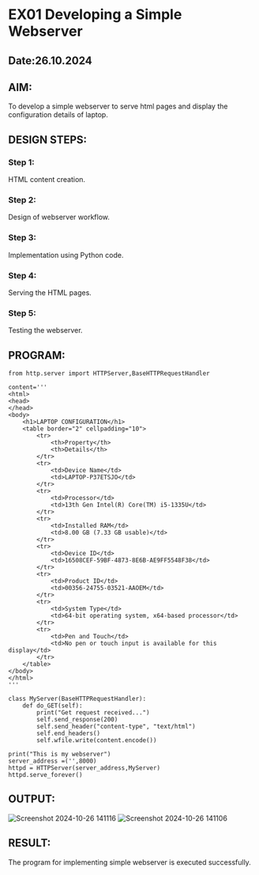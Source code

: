 # EX01 Developing a Simple Webserver
## Date:26.10.2024

## AIM:
To develop a simple webserver to serve html pages and display the configuration details of laptop.

## DESIGN STEPS:
### Step 1: 
HTML content creation.

### Step 2:
Design of webserver workflow.

### Step 3:
Implementation using Python code.

### Step 4:
Serving the HTML pages.

### Step 5:
Testing the webserver.

## PROGRAM:
```
from http.server import HTTPServer,BaseHTTPRequestHandler

content='''
<html>
<head>
</head>
<body>
    <h1>LAPTOP CONFIGURATION</h1>
    <table border="2" cellpadding="10">
        <tr>
            <th>Property</th>
            <th>Details</th>
        </tr>
        <tr>
            <td>Device Name</td>
            <td>LAPTOP-P37ETSJO</td>
        </tr>
        <tr>
            <td>Processor</td>
            <td>13th Gen Intel(R) Core(TM) i5-1335U</td>
        </tr>
        <tr>
            <td>Installed RAM</td>
            <td>8.00 GB (7.33 GB usable)</td>
        </tr>
        <tr>
            <td>Device ID</td>
            <td>16508CEF-59BF-4873-8E6B-AE9FF5548F38</td>
        </tr>
        <tr>
            <td>Product ID</td>
            <td>00356-24755-03521-AAOEM</td>
        </tr>
        <tr>
            <td>System Type</td>
            <td>64-bit operating system, x64-based processor</td>
        </tr>
        <tr>
            <td>Pen and Touch</td>
            <td>No pen or touch input is available for this display</td>
        </tr>
    </table>
</body>
</html>
'''

class MyServer(BaseHTTPRequestHandler):
    def do_GET(self):
        print("Get request received...")
        self.send_response(200) 
        self.send_header("content-type", "text/html")       
        self.end_headers()
        self.wfile.write(content.encode())

print("This is my webserver") 
server_address =('',8000)
httpd = HTTPServer(server_address,MyServer)
httpd.serve_forever()
```

## OUTPUT:
![Screenshot 2024-10-26 141116](https://github.com/user-attachments/assets/b642d39c-14b6-4443-8a24-62f89cab2af4)
![Screenshot 2024-10-26 141106](https://github.com/user-attachments/assets/ebbd97e0-6835-4cc0-a95d-00e7ae387bbd)


## RESULT:
The program for implementing simple webserver is executed successfully.
